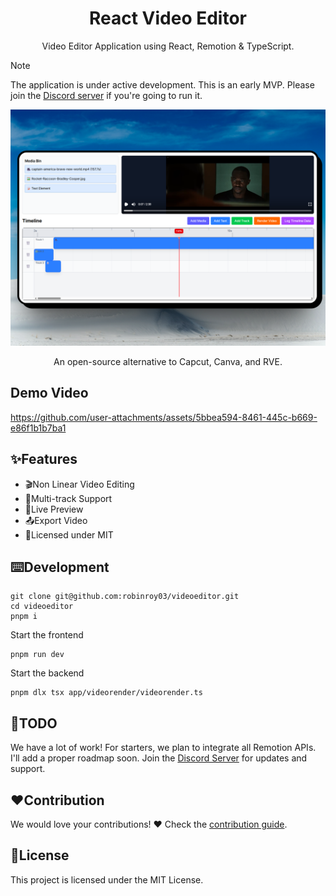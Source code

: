 <h1 align="center">React Video Editor</h1>
<p align="center">Video Editor Application using React, Remotion & TypeScript.</p>

> [!NOTE]  
> The application is under active development. This is an early MVP. Please join the [Discord server](https://discord.gg/GSknuxubZK) if you're going to run it.

<p align="center">
  <img src="public/screenshot-app.png" alt="React Video Editor Screenshot" width="800">
</p>
<p align="center">An open-source alternative to Capcut, Canva, and RVE.</p>

## Demo Video
https://github.com/user-attachments/assets/5bbea594-8461-445c-b669-e86f1b1b7ba1

## ✨Features
- 🎬Non Linear Video Editing
- 🔀Multi-track Support
- 👀Live Preview
- 📤Export Video
- 📜Licensed under MIT


## ⌨️Development
```
git clone git@github.com:robinroy03/videoeditor.git
cd videoeditor
pnpm i
```

Start the frontend
```
pnpm run dev
```

Start the backend
```
pnpm dlx tsx app/videorender/videorender.ts
```

## 📃TODO
We have a lot of work! For starters, we plan to integrate all Remotion APIs. I'll add a proper roadmap soon. Join the [Discord Server](https://discord.com/invite/GSknuxubZK) for updates and support.

## ❤️Contribution
We would love your contributions! ❤️ Check the [contribution guide](CONTRIBUTING.md).


## 📜License
This project is licensed under the MIT License.
